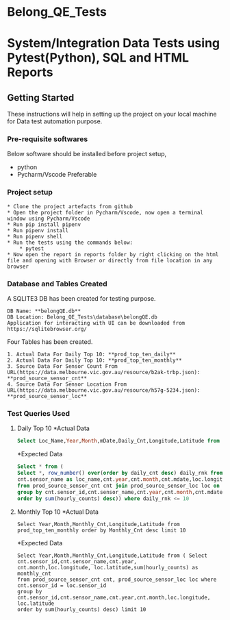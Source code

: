 # Belong_QE_Tests

# System/Integration Data Tests using Pytest(Python), SQL and HTML Reports

## Getting Started

These instructions will help in setting up the project on your local machine for Data test automation purpose.

### Pre-requisite softwares

Below software should be installed before project setup,

* python
* Pycharm/Vscode Preferable

### Project setup

```
* Clone the project artefacts from github
* Open the project folder in Pycharm/Vscode, now open a terminal window using Pycharm/Vscode
* Run pip install pipenv
* Run pipenv install
* Run pipenv shell
* Run the tests using the commands below:
    * pytest
* Now open the report in reports folder by right clicking on the html file and opening with Browser or directly from file location in any browser
```
### Database and Tables Created

A SQLITE3 DB has been created for testing purpose.
```
DB Name: **belongQE.db**
DB Location: Belong_QE_Tests\database\belongQE.db
Application for interacting with UI can be downloaded from https://sqlitebrowser.org/

```
Four Tables has been created.

```
1. Actual Data For Daily Top 10: **prod_top_ten_daily**
2. Actual Data For Daily Top 10: **prod_top_ten_monthly**
3. Source Data For Sensor Count From URL(https://data.melbourne.vic.gov.au/resource/b2ak-trbp.json): **prod_source_sensor_cnt**
4. Source Data For Sensor Location From URL(https://data.melbourne.vic.gov.au/resource/h57g-5234.json): **prod_source_sensor_loc**

```


### Test Queries Used
1. Daily Top 10 
   *Actual Data
    ```Sql
   Select Loc_Name,Year,Month,mDate,Daily_Cnt,Longitude,Latitude from prod_top_ten_daily order by Daily_Cnt desc limit 10;
   
   ```
   *Expected Data
    ```SQL
    Select * from (
    Select *, row_number() over(order by daily_cnt desc) daily_rnk from ( Select cnt.sensor_id,
    cnt.sensor_name as loc_name,cnt.year,cnt.month,cnt.mdate,loc.longitude, loc.latitude,sum(hourly_counts) as daily_cnt
    from prod_source_sensor_cnt cnt join prod_source_sensor_loc loc on cnt.sensor_id = loc.sensor_id
    group by cnt.sensor_id,cnt.sensor_name,cnt.year,cnt.month,cnt.mdate,loc.longitude, loc.latitude
    order by sum(hourly_counts) desc)) where daily_rnk <= 10
    
    ```
   
2. Monthly Top 10
   *Actual Data
    ```
   Select Year,Month,Monthly_Cnt,Longitude,Latitude from prod_top_ten_monthly order by Monthly_Cnt desc limit 10
   ```
   *Expected Data
    ```
   Select Year,Month,Monthly_Cnt,Longitude,Latitude from ( Select cnt.sensor_id,cnt.sensor_name,cnt.year,
   cnt.month,loc.longitude, loc.latitude,sum(hourly_counts) as monthly_cnt 
   from prod_source_sensor_cnt cnt, prod_source_sensor_loc loc where cnt.sensor_id = loc.sensor_id 
   group by cnt.sensor_id,cnt.sensor_name,cnt.year,cnt.month,loc.longitude, loc.latitude 
   order by sum(hourly_counts) desc) limit 10
   ```